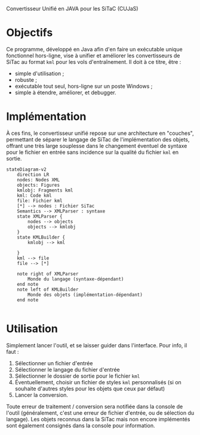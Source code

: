 Convertisseur Unifié en JAVA pour les SiTaC (CUJaS)

# Objectifs
Ce programme, développé en Java afin d'en faire un exécutable unique fonctionnel hors-ligne, vise à unifier et améliorer les convertisseurs de SiTac au format `kml` pour les vols d'entraînement.
Il doit à ce titre, être :
- simple d'utilisation ;
- robuste ;
- exécutable tout seul, hors-ligne sur un poste Windows ;
- simple à étendre, améliorer, et debugger.

# Implémentation
À ces fins, le convertisseur unifié repose sur une architecture en "couches", permettant de séparer le langage de SiTac de l'implémentation des objets, offrant une très large souplesse dans le changement éventuel de syntaxe pour le fichier en entrée sans incidence sur la qualité du fichier `kml` en sortie.

```mermaid
stateDiagram-v2
    direction LR
    nodes: Nodes XML
    objects: Figures
    kmlobj: Fragments kml
    kml: Code kml
    file: Fichier kml
    [*] --> nodes : Fichier SiTac
    Semantics --> XMLParser : syntaxe
    state XMLParser {
        nodes --> objects
        objects --> kmlobj
    }
    state KMLBuilder {
        kmlobj --> kml
        
    }
    kml --> file
    file --> [*]
    
    note right of XMLParser
        Monde du langage (syntaxe-dépendant)
    end note
    note left of KMLBuilder
        Monde des objets (implémentation-dépendant)
    end note
    
```


# Utilisation
Simplement lancer l'outil, et se laisser guider dans l'interface. Pour info, il faut :
1. Sélectionner un fichier d'entrée
2. Sélectionner le langage du fichier d'entrée
3. Sélectionner le dossier de sortie pour le fichier `kml`
4. Éventuellement, choisir un fichier de styles `kml` personnalisés (si on souhaite d'autres styles pour les objets que ceux par défaut)
5. Lancer la conversion.

Toute erreur de traitement / conversion sera notifiée dans la console de l'outil (généralement, c'est une erreur de fichier d'entrée, ou de sélection du langage).
Les objets reconnus dans la SiTac mais non encore implémentés sont également consignés dans la console pour information.
